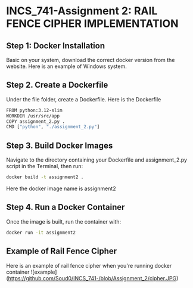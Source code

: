 # INCS_741-Assignment 2: RAIL FENCE CIPHER IMPLEMENTATION 
## Step 1: Docker Installation
Basic on your system, download the correct docker version from the website. Here is an example of Windows system.
## Step 2. Create a Dockerfile
Under the file folder, create a Dockerfile. Here is the Dockerfile
```bash
FROM python:3.12-slim
WORKDIR /usr/src/app
COPY assignment_2.py .
CMD ["python", "./assignment_2.py"]
```
## Step 3. Build Docker Images
Navigate to the directory containing your Dockerfile and assignment_2.py script in the Terminal, then run:
```bash
docker build -t assignment2 .
```
Here the docker image name is assignment2
## Step 4. Run a Docker Container
Once the image is built, run the container with:
```bash
docker run -it assignment2
```
## Example of Rail Fence Cipher
Here is an example of rail fence cipher when you're running docker container
![example] (https://github.com/Soud0/INCS_741-/blob/Assignment_2/cipher.JPG)
